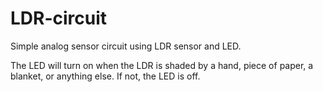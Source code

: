 # LDR-circuit

Simple analog sensor circuit using LDR sensor and LED. 

The LED will turn on when the LDR is shaded by a hand, piece of paper, a blanket, or anything else. If not, the LED is off.
